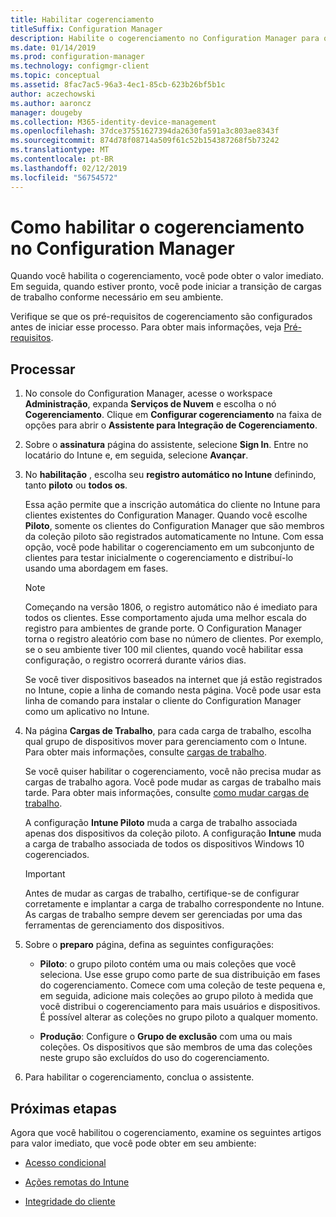 ```yaml
---
title: Habilitar cogerenciamento
titleSuffix: Configuration Manager
description: Habilite o cogerenciamento no Configuration Manager para obter o valor imediato rapidamente.
ms.date: 01/14/2019
ms.prod: configuration-manager
ms.technology: configmgr-client
ms.topic: conceptual
ms.assetid: 8fac7ac5-96a3-4ec1-85cb-623b26bf5b1c
author: aczechowski
ms.author: aaroncz
manager: dougeby
ms.collection: M365-identity-device-management
ms.openlocfilehash: 37dce37551627394da2630fa591a3c803ae8343f
ms.sourcegitcommit: 874d78f08714a509f61c52b154387268f5b73242
ms.translationtype: MT
ms.contentlocale: pt-BR
ms.lasthandoff: 02/12/2019
ms.locfileid: "56754572"
---
```

# <a name="how-to-enable-co-management-in-configuration-manager"></a>Como habilitar o cogerenciamento no Configuration Manager

Quando você habilita o cogerenciamento, você pode obter o valor imediato. Em seguida, quando estiver pronto, você pode iniciar a transição de cargas de trabalho conforme necessário em seu ambiente.

Verifique se que os pré-requisitos de cogerenciamento são configurados antes de iniciar esse processo. Para obter mais informações, veja [Pré-requisitos](/sccm/comanage/overview#prerequisites).



## <a name="process"></a>Processar

1. No console do Configuration Manager, acesse o workspace **Administração**, expanda **Serviços de Nuvem** e escolha o nó **Cogerenciamento**. Clique em **Configurar cogerenciamento** na faixa de opções para abrir o **Assistente para Integração de Cogerenciamento**.  

2. Sobre o **assinatura** página do assistente, selecione **Sign In**. Entre no locatário do Intune e, em seguida, selecione **Avançar**.  

3. No **habilitação** , escolha seu **registro automático no Intune** definindo, tanto **piloto** ou **todos os**.   

    Essa ação permite que a inscrição automática do cliente no Intune para clientes existentes do Configuration Manager. Quando você escolhe **Piloto**, somente os clientes do Configuration Manager que são membros da coleção piloto são registrados automaticamente no Intune. Com essa opção, você pode habilitar o cogerenciamento em um subconjunto de clientes para testar inicialmente o cogerenciamento e distribuí-lo usando uma abordagem em fases.  

    > [!Note]  
    > Começando na versão 1806, o registro automático não é imediato para todos os clientes. Esse comportamento ajuda uma melhor escala do registro para ambientes de grande porte. O Configuration Manager torna o registro aleatório com base no número de clientes. Por exemplo, se o seu ambiente tiver 100 mil clientes, quando você habilitar essa configuração, o registro ocorrerá durante vários dias.<!--1358003-->  

    Se você tiver dispositivos baseados na internet que já estão registrados no Intune, copie a linha de comando nesta página. Você pode usar esta linha de comando para instalar o cliente do Configuration Manager como um aplicativo no Intune.

4. Na página **Cargas de Trabalho**, para cada carga de trabalho, escolha qual grupo de dispositivos mover para gerenciamento com o Intune. Para obter mais informações, consulte [cargas de trabalho](/sccm/comanage/workloads).  

    Se você quiser habilitar o cogerenciamento, você não precisa mudar as cargas de trabalho agora. Você pode mudar as cargas de trabalho mais tarde. Para obter mais informações, consulte [como mudar cargas de trabalho](/sccm/comanage/how-to-switch-workloads).  

    A configuração **Intune Piloto** muda a carga de trabalho associada apenas dos dispositivos da coleção piloto. A configuração **Intune** muda a carga de trabalho associada de todos os dispositivos Windows 10 cogerenciados.  

    > [!Important] 
    > Antes de mudar as cargas de trabalho, certifique-se de configurar corretamente e implantar a carga de trabalho correspondente no Intune. As cargas de trabalho sempre devem ser gerenciadas por uma das ferramentas de gerenciamento dos dispositivos.  

5. Sobre o **preparo** página, defina as seguintes configurações:  

    - **Piloto**: o grupo piloto contém uma ou mais coleções que você seleciona. Use esse grupo como parte de sua distribuição em fases do cogerenciamento. Comece com uma coleção de teste pequena e, em seguida, adicione mais coleções ao grupo piloto à medida que você distribui o cogerenciamento para mais usuários e dispositivos. É possível alterar as coleções no grupo piloto a qualquer momento.  

    - **Produção**: Configure o **Grupo de exclusão** com uma ou mais coleções. Os dispositivos que são membros de uma das coleções neste grupo são excluídos do uso do cogerenciamento.  

6. Para habilitar o cogerenciamento, conclua o assistente.  



## <a name="next-steps"></a>Próximas etapas

Agora que você habilitou o cogerenciamento, examine os seguintes artigos para valor imediato, que você pode obter em seu ambiente:

- [Acesso condicional](/sccm/comanage/quickstart-conditional-access)  

- [Ações remotas do Intune](/sccm/comanage/quickstart-remote-actions)  

- [Integridade do cliente](/sccm/comanage/quickstart-client-health)  
